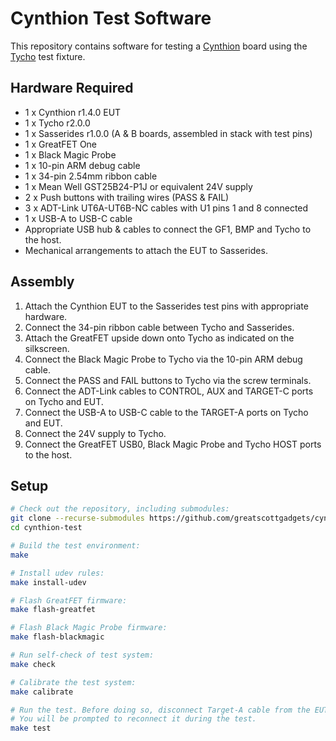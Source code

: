 # Cynthion Test Software

This repository contains software for testing a [Cynthion](https://github.com/greatscottgadgets/cynthion-hardware) board using the [Tycho](https://github.com/greatscottgadgets/tycho) test fixture.

## Hardware Required

- 1 x Cynthion r1.4.0 EUT
- 1 x Tycho r2.0.0
- 1 x Sasserides r1.0.0 (A & B boards, assembled in stack with test pins)
- 1 x GreatFET One
- 1 x Black Magic Probe
- 1 x 10-pin ARM debug cable
- 1 x 34-pin 2.54mm ribbon cable
- 1 x Mean Well GST25B24-P1J or equivalent 24V supply
- 2 x Push buttons with trailing wires (PASS & FAIL)
- 3 x ADT-Link UT6A-UT6B-NC cables with U1 pins 1 and 8 connected
- 1 x USB-A to USB-C cable
- Appropriate USB hub & cables to connect the GF1, BMP and Tycho to the host.
- Mechanical arrangements to attach the EUT to Sasserides.

## Assembly

1. Attach the Cynthion EUT to the Sasserides test pins with appropriate hardware.
2. Connect the 34-pin ribbon cable between Tycho and Sasserides.
3. Attach the GreatFET upside down onto Tycho as indicated on the silkscreen.
4. Connect the Black Magic Probe to Tycho via the 10-pin ARM debug cable.
5. Connect the PASS and FAIL buttons to Tycho via the screw terminals.
6. Connect the ADT-Link cables to CONTROL, AUX and TARGET-C ports on Tycho and EUT.
7. Connect the USB-A to USB-C cable to the TARGET-A ports on Tycho and EUT.
8. Connect the 24V supply to Tycho.
9. Connect the GreatFET USB0, Black Magic Probe and Tycho HOST ports to the host.

## Setup

```sh
# Check out the repository, including submodules:
git clone --recurse-submodules https://github.com/greatscottgadgets/cynthion-test
cd cynthion-test

# Build the test environment:
make

# Install udev rules:
make install-udev

# Flash GreatFET firmware:
make flash-greatfet

# Flash Black Magic Probe firmware:
make flash-blackmagic

# Run self-check of test system:
make check

# Calibrate the test system:
make calibrate

# Run the test. Before doing so, disconnect Target-A cable from the EUT.
# You will be prompted to reconnect it during the test.
make test
```
